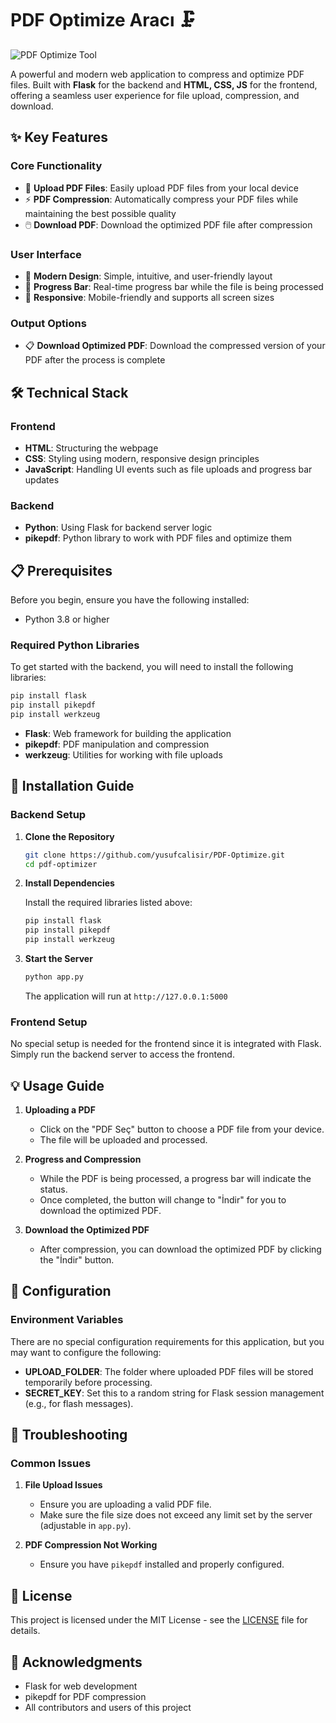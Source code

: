 


# PDF Optimize Aracı 🗜️

![PDF Optimize Tool](https://i.hizliresim.com/17p4t08.png)

A powerful and modern web application to compress and optimize PDF files. Built with **Flask** for the backend and **HTML, CSS, JS** for the frontend, offering a seamless user experience for file upload, compression, and download.

## ✨ Key Features

### Core Functionality

- 🎯 **Upload PDF Files**: Easily upload PDF files from your local device
- ⚡ **PDF Compression**: Automatically compress your PDF files while maintaining the best possible quality
- 🖱️ **Download PDF**: Download the optimized PDF file after compression

### User Interface

- 🎨 **Modern Design**: Simple, intuitive, and user-friendly layout
- 📶 **Progress Bar**: Real-time progress bar while the file is being processed
- 🔄 **Responsive**: Mobile-friendly and supports all screen sizes

### Output Options

- 📋 **Download Optimized PDF**: Download the compressed version of your PDF after the process is complete

## 🛠️ Technical Stack

### Frontend

- **HTML**: Structuring the webpage
- **CSS**: Styling using modern, responsive design principles
- **JavaScript**: Handling UI events such as file uploads and progress bar updates

### Backend

- **Python**: Using Flask for backend server logic
- **pikepdf**: Python library to work with PDF files and optimize them

## 📋 Prerequisites

Before you begin, ensure you have the following installed:

- Python 3.8 or higher

### Required Python Libraries

To get started with the backend, you will need to install the following libraries:

```bash
pip install flask
pip install pikepdf
pip install werkzeug
````

* **Flask**: Web framework for building the application
* **pikepdf**: PDF manipulation and compression
* **werkzeug**: Utilities for working with file uploads

## 🚀 Installation Guide

### Backend Setup

1. **Clone the Repository**

   ```bash
   git clone https://github.com/yusufcalisir/PDF-Optimize.git
   cd pdf-optimizer
   ```

2. **Install Dependencies**

   Install the required libraries listed above:

   ```bash
   pip install flask
   pip install pikepdf
   pip install werkzeug
   ```

3. **Start the Server**

   ```bash
   python app.py
   ```

   The application will run at `http://127.0.0.1:5000`

### Frontend Setup

No special setup is needed for the frontend since it is integrated with Flask. Simply run the backend server to access the frontend.

## 💡 Usage Guide

1. **Uploading a PDF**

   * Click on the "PDF Seç" button to choose a PDF file from your device.
   * The file will be uploaded and processed.

2. **Progress and Compression**

   * While the PDF is being processed, a progress bar will indicate the status.
   * Once completed, the button will change to "İndir" for you to download the optimized PDF.

3. **Download the Optimized PDF**

   * After compression, you can download the optimized PDF by clicking the "İndir" button.

## 🔧 Configuration

### Environment Variables

There are no special configuration requirements for this application, but you may want to configure the following:

* **UPLOAD\_FOLDER**: The folder where uploaded PDF files will be stored temporarily before processing.
* **SECRET\_KEY**: Set this to a random string for Flask session management (e.g., for flash messages).

## 🐛 Troubleshooting

### Common Issues

1. **File Upload Issues**

   * Ensure you are uploading a valid PDF file.
   * Make sure the file size does not exceed any limit set by the server (adjustable in `app.py`).

2. **PDF Compression Not Working**

   * Ensure you have `pikepdf` installed and properly configured.

## 📝 License

This project is licensed under the MIT License - see the [LICENSE](LICENSE) file for details.

## 🙏 Acknowledgments

* Flask for web development
* pikepdf for PDF compression
* All contributors and users of this project




